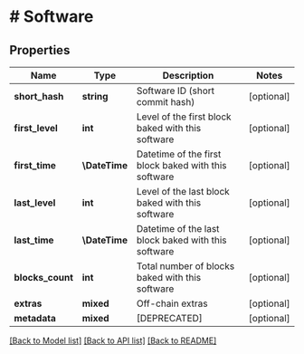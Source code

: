 # # Software

## Properties

Name | Type | Description | Notes
------------ | ------------- | ------------- | -------------
**short_hash** | **string** | Software ID (short commit hash) | [optional]
**first_level** | **int** | Level of the first block baked with this software | [optional]
**first_time** | **\DateTime** | Datetime of the first block baked with this software | [optional]
**last_level** | **int** | Level of the last block baked with this software | [optional]
**last_time** | **\DateTime** | Datetime of the last block baked with this software | [optional]
**blocks_count** | **int** | Total number of blocks baked with this software | [optional]
**extras** | **mixed** | Off-chain extras | [optional]
**metadata** | **mixed** | [DEPRECATED] | [optional]

[[Back to Model list]](../../README.md#models) [[Back to API list]](../../README.md#endpoints) [[Back to README]](../../README.md)
